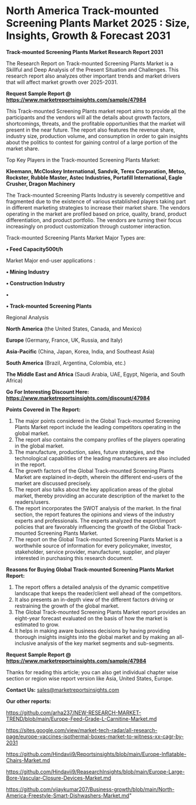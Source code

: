 # North America Track-mounted Screening Plants Market 2025 : Size, Insights, Growth & Forecast 2031

<strong>Track-mounted Screening Plants Market Research Report 2031</strong>

The Research Report on Track-mounted Screening Plants Market is a Skillful and Deep Analysis of the Present Situation and Challenges. This research report also analyzes other important trends and market drivers that will affect market growth over 2025-2031.

<strong>Request Sample Report @ <a href=https://www.marketreportsinsights.com/sample/47984>https://www.marketreportsinsights.com/sample/47984</a></strong>

This Track-mounted Screening Plants market report aims to provide all the participants and the vendors will all the details about growth factors, shortcomings, threats, and the profitable opportunities that the market will present in the near future. The report also features the revenue share, industry size, production volume, and consumption in order to gain insights about the politics to contest for gaining control of a large portion of the market share.

Top Key Players in the Track-mounted Screening Plants Market:

<strong>Kleemann, McCloskey International, Sandvik, Terex Corporation, Metso, Rockster, Rubble Master, Astec Industries, Portafill International, Eagle Crusher, Dragon Machinery</strong>

The Track-mounted Screening Plants Industry is severely competitive and fragmented due to the existence of various established players taking part in different marketing strategies to increase their market share. The vendors operating in the market are profiled based on price, quality, brand, product differentiation, and product portfolio. The vendors are turning their focus increasingly on product customization through customer interaction.

Track-mounted Screening Plants Market Major Types are:

<strong>•  Feed Capacity500t/h</strong>

Market Major end-user applications :

<strong>•  Mining Industry

•  Construction Industry

•  

•  Track-mounted Screening Plants</strong>

Regional Analysis

</u><strong><b>North America</b></strong> (the United States, Canada, and Mexico)

<strong><b>Europe </b></strong>(Germany, France, UK, Russia, and Italy)

<strong><b>Asia-Pacific</b></strong> (China, Japan, Korea, India, and Southeast Asia)

<strong><b>South America</b></strong> (Brazil, Argentina, Colombia, etc.)

<strong><b>The Middle East and Africa</b></strong> (Saudi Arabia, UAE, Egypt, Nigeria, and South Africa)

<strong>Go For Interesting Discount Here: <a href=https://www.marketreportsinsights.com/discount/47984>https://www.marketreportsinsights.com/discount/47984</a></strong>

<strong>Points Covered in The Report:</strong>
<ol>
  <li>The major points considered in the Global Track-mounted Screening Plants Market report include the leading competitors operating in the global market.</li>
  <li>The report also contains the company profiles of the players operating in the global market.</li>
  <li>The manufacture, production, sales, future strategies, and the technological capabilities of the leading manufacturers are also included in the report.</li>
  <li>The growth factors of the Global Track-mounted Screening Plants Market are explained in-depth, wherein the different end-users of the market are discussed precisely.</li>
  <li>The report also talks about the key application areas of the global market, thereby providing an accurate description of the market to the readers/users.</li>
  <li>The report incorporates the SWOT analysis of the market. In the final section, the report features the opinions and views of the industry experts and professionals. The experts analyzed the export/import policies that are favorably influencing the growth of the Global Track-mounted Screening Plants Market.</li>
  <li>The report on the Global Track-mounted Screening Plants Market is a worthwhile source of information for every policymaker, investor, stakeholder, service provider, manufacturer, supplier, and player interested in purchasing this research document.</li>
</ol>
<strong>Reasons for Buying Global Track-mounted Screening Plants Market Report:</strong>

<ol>
  <li>The report offers a detailed analysis of the dynamic competitive landscape that keeps the reader/client well ahead of the competitors.</li>
  <li>It also presents an in-depth view of the different factors driving or restraining the growth of the global market.</li>
  <li>The Global Track-mounted Screening Plants Market report provides an eight-year forecast evaluated on the basis of how the market is estimated to grow.</li>
  <li>It helps in making aware business decisions by having providing thorough insights insights into the global market and by making an all-inclusive analysis of the key market segments and sub-segments.</li>
</ol>
<strong>Request Sample Report @ <a href=https://www.marketreportsinsights.com/sample/47984>https://www.marketreportsinsights.com/sample/47984</a></strong>


Thanks for reading this article; you can also get individual chapter wise section or region wise report version like Asia, United States, Europe.

<strong>Contact Us:</strong>
sales@marketreportsinsights.com

<strong>Our other reports:</strong>

<a href=https://github.com/arha237/NEW-RESEARCH-MARKET-TREND/blob/main/Europe-Feed-Grade-L-Carnitine-Market.md>https://github.com/arha237/NEW-RESEARCH-MARKET-TREND/blob/main/Europe-Feed-Grade-L-Carnitine-Market.md</a>

<a href=https://sites.google.com/view/market-tech-radar/all-research-page/europe-vaccines-isothermal-boxes-market-to-witness-xx-cagr-by-2031>https://sites.google.com/view/market-tech-radar/all-research-page/europe-vaccines-isothermal-boxes-market-to-witness-xx-cagr-by-2031</a>

<a href=https://github.com/Hindavii9/Reportsinsights/blob/main/Europe-Inflatable-Chairs-Market.md>https://github.com/Hindavii9/Reportsinsights/blob/main/Europe-Inflatable-Chairs-Market.md</a>

<a href=https://github.com/Hindavii9/ReasearchInsights/blob/main/Europe-Large-Bore-Vascular-Closure-Devices-Market.md>https://github.com/Hindavii9/ReasearchInsights/blob/main/Europe-Large-Bore-Vascular-Closure-Devices-Market.md</a>

<a href=https://github.com/vijaykumar207/Business-growth/blob/main/North-America-Freestyle-Smart-Dishwashers-Market.md>https://github.com/vijaykumar207/Business-growth/blob/main/North-America-Freestyle-Smart-Dishwashers-Market.md</a>"
